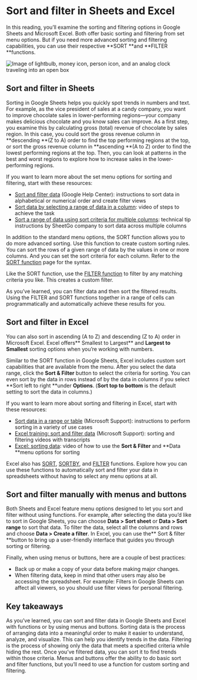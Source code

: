# Sort and filter in Sheets and Excel

In this reading, you’ll examine the sorting and filtering options in Google Sheets and Microsoft Excel. Both offer basic sorting and filtering from set menu options. But if you need more advanced sorting and filtering capabilities, you can use their respective **SORT **and **FILTER **functions.

![Image of lightbulb, money icon, person icon, and an analog clock traveling into an open box](https://d3c33hcgiwev3.cloudfront.net/imageAssetProxy.v1/bmppX5JORguqaV-STlYLAg_ef52bcfe96594d458b6323df02ec780b_Screen-Shot-2021-03-05-at-1.43.11-PM.png?expiry=1720656000000&hmac=3sBq7e-_25XrilpxaMbFMAbJxMpWe4CnL4EWLxUShIg)

## Sort and filter in Sheets

Sorting in Google Sheets helps you quickly spot trends in numbers and text. For example, as the vice president of sales at a candy company, you want to improve chocolate sales in lower-performing regions—your company makes delicious chocolate and you know sales can improve. As a first step, you examine this by calculating gross (total) revenue of chocolate by sales region. In this case, you could sort the gross revenue column in **descending **(Z to A) order to find the top performing regions at the top, or sort the gross revenue column in **ascending **(A to Z) order to find the lowest performing regions at the top. Then, you can look at patterns in the best and worst regions to explore how to increase sales in the lower-performing regions.

If you want to learn more about the set menu options for sorting and filtering, start with these resources:

* [Sort and filter data](https://support.google.com/docs/answer/3540681) (Google Help Center): instructions to sort data in alphabetical or numerical order and create filter views
* [Sort data by selecting a range of data in a column](https://www.youtube.com/watch?v=VcRBHXBMKBU): video of steps to achieve the task
* [Sort a range of data using sort criteria for multiple columns](https://blog.sheetgo.com/google-sheets-formulas/sort-formula-google-sheets/): technical tip instructions by SheetGo company to sort data across multiple columns

In addition to the standard menu options, the SORT function allows you to do more advanced sorting. Use this function to create custom sorting rules. You can sort the rows of a given range of data by the values in one or more columns. And you can set the sort criteria for each column. Refer to the [SORT function](https://support.google.com/docs/answer/3093150?hl=en) page for the syntax.

Like the SORT function, use the [FILTER function](https://support.google.com/docs/answer/3093197?hl=en) to filter by any matching criteria you like. This creates a custom filter.

As you’ve learned, you can filter data and then sort the filtered results. Using the FILTER and SORT functions together in a range of cells can programmatically and automatically achieve these results for you.

## Sort and filter in Excel

You can also sort in ascending (A to Z) and descending (Z to A) order in Microsoft Excel. Excel offers** Smallest to Largest** and **Largest to Smallest** sorting options when you’re working with numbers.

Similar to the SORT function in Google Sheets, Excel includes custom sort capabilities that are available from the menu. After you select the data range, click the **Sort & Filter** button to select the criteria for sorting. You can even sort by the data in rows instead of by the data in columns if you select **Sort left to right **under **Options**. (**Sort top to bottom** is the default setting to sort the data in columns.)

If you want to learn more about sorting and filtering in Excel, start with these resources:

* [Sort data in a range or table](https://support.microsoft.com/en-us/office/sort-data-in-a-range-or-table-62d0b95d-2a90-4610-a6ae-2e545c4a4654) (Microsoft Support): instructions to perform sorting in a variety of use cases
* [Excel training: sort and filter data](https://support.microsoft.com/en-us/office/video-sort-data-in-a-range-or-table-ffb9fcb0-b9cb-48bf-a15c-8bec9fd3a472#ID0EAABAAA=Transcript) (Microsoft Support): sorting and filtering videos with transcripts
* [Excel: sorting data](https://www.youtube.com/watch?v=Ep5q1cUhQas): video of how to use the **Sort & Filter** and **Data **menu options for sorting

Excel also has [SORT](https://support.microsoft.com/en-us/office/sort-function-22f63bd0-ccc8-492f-953d-c20e8e44b86c), [SORTBY](https://support.microsoft.com/en-us/office/sortby-function-cd2d7a62-1b93-435c-b561-d6a35134f28f), and [FILTER](https://support.microsoft.com/en-us/office/filter-function-f4f7cb66-82eb-4767-8f7c-4877ad80c759) functions. Explore how you can use these functions to automatically sort and filter your data in spreadsheets without having to select any menu options at all.

## Sort and filter manually with menus and buttons

Both Sheets and Excel feature menu options designed to let you sort and filter without using functions. For example, after selecting the data you’d like to sort in Google Sheets, you can choose **Data > Sort sheet** or **Data > Sort range** to sort that data. To filter the data, select all the columns and rows and choose **Data > Create a filter**. In Excel, you can use the** Sort & filter **button to bring up a user-friendly interface that guides you through sorting or filtering.

Finally, when using menus or buttons, here are a couple of best practices:

* Back up or make a copy of your data before making major changes.
* When filtering data, keep in mind that other users may also be accessing the spreadsheet. For example: Filters in Google Sheets can affect all viewers, so you should use filter views for personal filtering.

## Key takeaways

As you’ve learned, you can sort and filter data in Google Sheets and Excel with functions or by using menus and buttons. Sorting data is the process of arranging data into a meaningful order to make it easier to understand, analyze, and visualize. This can help you identify trends in the data. Filtering is the process of showing only the data that meets a specified criteria while hiding the rest. Once you’ve filtered data, you can sort it to find trends within those criteria. Menus and buttons offer the ability to do basic sort and filter functions, but you’ll need to use a function for custom sorting and filtering.
